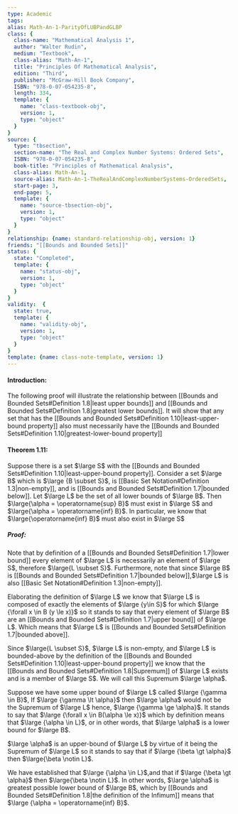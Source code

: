 ```yaml
---
type: Academic
tags:
alias: Math-An-1-ParityOfLUBPandGLBP
class: {
  class-name: "Mathematical Analysis 1",
  author: "Walter Rudin",
  medium: "Textbook",
  class-alias: "Math-An-1",
  title: "Principles Of Mathematical Analysis",
  edition: "Third",
  publisher: "McGraw-Hill Book Company",
  ISBN: "978-0-07-054235-8",
  length: 334,
  template: {
    name: "class-textbook-obj",
    version: 1,
    type: "object"
  }
}
source: {
  type: "tbsection",
  section-name: "The Real and Complex Number Systems: Ordered Sets",
  ISBN: "978-0-07-054235-8",
  book-title: "Principles of Mathematical Analysis",
  class-alias: Math-An-1,
  source-alias: Math-An-1-TheRealAndComplexNumberSystems-OrderedSets,
  start-page: 3,
  end-page: 5,
  template: {
    name: "source-tbsection-obj",
    version: 1,
    type: "object"
  }
}
relationship: {name: standard-relationship-obj, version: 1}
friends: "[[Bounds and Bounded Sets]]"
status: {
  state: "Completed",
  template: {
    name: "status-obj",
    version: 1,
    type: "object"
  }
}
validity:  {
  state: true,
  template: {
    name: "validity-obj",
    version: 1,
    type: "object"
  }
}
template: {name: class-note-template, version: 1}
---
```

#### Introduction:
The following proof will illustrate the relationship between [[Bounds and Bounded Sets#Definition 1.8|least upper bounds]] and [[Bounds and Bounded Sets#Definition 1.8|greatest lower bounds]]. It will show that any set that has the [[Bounds and Bounded Sets#Definition 1.10|least-upper-bound property]] also must necessarily have the [[Bounds and Bounded Sets#Definition 1.10|greatest-lower-bound property]]

#### Theorem 1.11: 
Suppose there is a set $\large S$ with the [[Bounds and Bounded Sets#Definition 1.10|least-upper-bound property]]. Consider a set $\large B$ which is $\large {B \subset S}$, is [[Basic Set Notation#Definition 1.3|non-empty]], and is [[Bounds and Bounded Sets#Definition 1.7|bounded below]]. Let $\large L$ be the set of all lower bounds of $\large B$. 
Then $\large{\alpha = \operatorname{sup} B}$ must exist in $\large S$ and $\large{\alpha = \operatorname{inf} B}$.
In particular, we know that $\large{\operatorname{inf} B}$ must also exist in $\large S$ 

##### Proof:
Note that by definition of a [[Bounds and Bounded Sets#Definition 1.7|lower bound]] every element of $\large L$ is necessarily an element of $\large S$, therefore $\large{L \subset S}$. Furthermore, note that since $\large B$ is [[Bounds and Bounded Sets#Definition 1.7|bounded below]],$\large L$ is also [[Basic Set Notation#Definition 1.3|non-empty]].

Elaborating the definition of $\large L$ we know that $\large L$ is composed of exactly the elements of $\large {y\in S}$ for which $\large {\forall x \in B (y \le x)}$ so it stands to say that every element of $\large B$ are an [[Bounds and Bounded Sets#Definition 1.7|upper bound]] of $\large L$. Which means that $\large L$ is [[Bounds and Bounded Sets#Definition 1.7|bounded above]]. 

Since $\large{L \subset S}$, $\large L$ is non-empty, and $\large L$ is bounded-above by the definition of the [[Bounds and Bounded Sets#Definition 1.10|least-upper-bound property]] we know that the [[Bounds and Bounded Sets#Definition 1.8|Supremum]] of $\large L$ exists and is a member of $\large S$. We will call this Supremum $\large \alpha$.

Suppose we have some upper bound of $\large L$ called $\large {\gamma \in B}$, If $\large {\gamma \lt \alpha}$ then $\large \alpha$ would not be the Supremum of $\large L$ hence, $\large {\gamma \ge \alpha}$. It stands to say that $\large {\forall x \in B(\alpha \le x)}$ which by definition means that $\large {\alpha \in L}$, or in other words, that $\large \alpha$ is a lower bound for $\large B$.

$\large \alpha$ is an upper-bound of $\large L$ by virtue of it being the Supremum of $\large L$ so it stands to say that if $\large {\beta \gt \alpha}$ then $\large{\beta \notin L}$.

We have established that $\large {\alpha \in L}$,and that if $\large {\beta \gt \alpha}$ then $\large{\beta \notin L}$. In other words, $\large \alpha$ is greatest possible lower bound of $\large B$, which by [[Bounds and Bounded Sets#Definition 1.8|the definition of the Infimum]] means that $\large {\alpha = \operatorname{inf} B}$.
 
